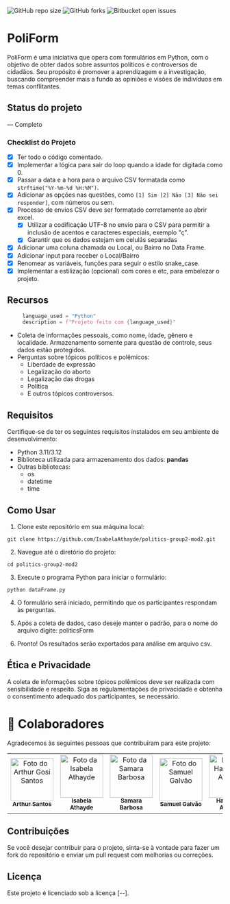 ![GitHub repo size](https://img.shields.io/github/repo-size/iuricode/README-template?style=for-the-badge)
![GitHub forks](https://img.shields.io/github/forks/iuricode/README-template?style=for-the-badge)
![Bitbucket open issues](https://img.shields.io/bitbucket/issues/iuricode/README-template?style=for-the-badge)

# PoliForm

PoliForm é uma iniciativa que opera com formulários em Python, 
com o objetivo de obter dados sobre assuntos políticos e controversos
de cidadãos. Seu propósito é promover a aprendizagem e a investigação,
buscando compreender mais a fundo as opiniões e visões de indivíduos
em temas conflitantes.

## Status do projeto
— Completo

### Checklist do Projeto

- [X] Ter todo o código comentado.
- [X] Implementar a lógica para sair do loop quando a idade for digitada como 0.
- [X] Passar a data e a hora para o arquivo CSV formatada como `strftime("%Y-%m-%d %H:%M")`.
- [X] Adicionar as opções nas questões, como `[1] Sim [2] Não [3] Não sei responder]`, com números ou sem.
- [X] Processo de envios CSV deve ser formatado corretamente ao abrir excel.
    - [X] Utilizar a codificação UTF-8 no envio para o CSV para permitir a inclusão de acentos e caracteres especiais, exemplo "ç".
    - [X] Garantir que os dados estejam em celulás separadas
- [X] Adicionar uma coluna chamada ou Local, ou Bairro no Data Frame.
- [X] Adicionar input para receber o Local/Bairro
- [X] Renomear as variáveis, funções para seguir o estilo snake_case.
- [X] Implementar a estilização (opcional) com cores e etc, para embelezar o projeto.

## Recursos

```python
     language_used = "Python"
     description = f"Projeto feito com {language_used}"
```

- Coleta de informações pessoais, como nome, idade, gênero e localidade.
Armazenamento somente para questão de controle, seus dados estão protegidos.
- Perguntas sobre tópicos políticos e polêmicos:
  - Liberdade de expressão
  - Legalização do aborto
  - Legalização das drogas
  - Política
  - E outros tópicos controversos.

## Requisitos

Certifique-se de ter os seguintes requisitos instalados em seu ambiente de desenvolvimento:

- Python 3.11/3.12
- Biblioteca utilizada para armazenamento dos dados: <b>pandas</b>
- Outras bibliotecas:
    - os
    - datetime
    - time

## Como Usar

1. Clone este repositório em sua máquina local:

```git clone https://github.com/IsabelaAthayde/politics-group2-mod2.git```

2. Navegue até o diretório do projeto:

```cd politics-group2-mod2```

3. Execute o programa Python para iniciar o formulário:

```python dataFrame.py```


4. O formulário será iniciado, permitindo que os participantes respondam às perguntas.

5. Após a coleta de dados, caso deseje manter o padrão, para o nome do arquivo digite: politicsForm

6. Pronto! Os resultados serão exportados para análise em arquivo csv.

## Ética e Privacidade

A coleta de informações sobre tópicos polêmicos deve ser realizada com sensibilidade e respeito. Siga as regulamentações de privacidade e obtenha o consentimento adequado dos participantes, se necessário.

# 🤝 Colaboradores

Agradecemos às seguintes pessoas que contribuíram para este projeto:

<table>
  <tr>
    <td align="center">
      <a href="https://github.com/arthurgosi">
        <img src="https://avatars.githubusercontent.com/u/86735609?v=4" width="100px;" alt="Foto do Arthur Gosi Santos"/><br>
        <sub>
          <b>Arthur Santos</b>
        </sub>
      </a>
    </td>
    <td align="center">
      <a href="https://github.com/IsabelaAthayde">
        <img src="https://avatars.githubusercontent.com/u/100873483?v=4" width="100px;" alt="Foto da Isabela Athayde"/><br>
        <sub>
          <b>Isabela Athayde</b>
        </sub>
      </a>
    </td>
    <td align="center">
          <a href="https://github.com/Samara122002">
         <img src="https://avatars.githubusercontent.com/u/144072715?v=4" width="100px;" alt="Foto da Samara Barbosa"/><br>
        <sub>
          <b>Samara Barbosa</b>
        </sub>
      </a>
    </td>
  <td align="center">
      <a href="https://github.com/samgomes0305">
        <img src="https://avatars.githubusercontent.com/u/143973237?v=4" width="100px;" alt="Foto do Samuel Galvão"/><br>
        <sub>
          <b>Samuel Galvão</b>
        </sub>
      </a>
    </td>
  <td align="center">
          <a href="https://github.com/handdson">
        <img src="https://avatars.githubusercontent.com/u/145804411?v=4" width="100px;" alt="Foto do Handdson Amorim"/><br>
        <sub>
          <b>Handdson Amorim</b>
        </sub>
      </a>
    </td>
  </tr>
</table>

## Contribuições

Se você desejar contribuir para o projeto, sinta-se à vontade para fazer um fork do repositório e enviar um pull request com melhorias ou correções.

## Licença

Este projeto é licenciado sob a licença [--].

